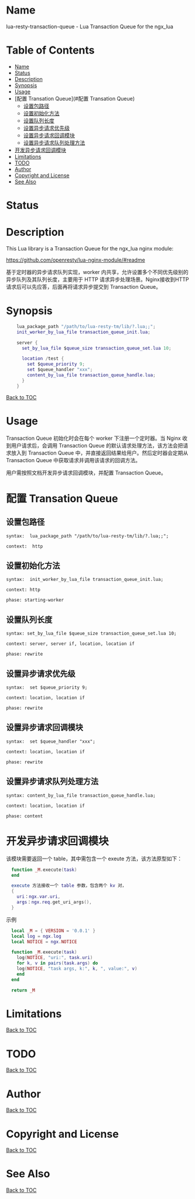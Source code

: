 Name
====

lua-resty-transaction-queue - Lua Transaction Queue for the ngx_lua

Table of Contents
=================

* [Name](#name)
* [Status](#status)
* [Description](#description)
* [Synopsis](#synopsis)
* [Usage](#usage)
* [配置 Transation Queue](#配置 Transation Queue)
    * [设置包路径](#设置包路径)
    * [设置初始化方法](#设置初始化方法)
    * [设置队列长度](#设置队列长度)
    * [设置异步请求优先级](#设置异步请求优先级)
    * [设置异步请求回调模块](#设置异步请求回调模块)
    * [设置异步请求队列处理方法](#设置异步请求队列处理犯法)
* [开发异步请求回调模块](#开发异步请求回调模块)
* [Limitations](#limitations)
* [TODO](#todo)
* [Author](#author)
* [Copyright and License](#copyright-and-license)
* [See Also](#see-also)

Status
======

Description
===========

This Lua library  is a Transaction Queue for the ngx_lua nginx module:

https://github.com/openresty/lua-nginx-module/#readme

基于定时器的异步请求队列实现，worker 内共享，允许设置多个不同优先级别的异步队列及其队列长度，主要用于 HTTP 请求异步处理场景。Nginx接收到HTTP请求后可以先应答，后面再将请求异步提交到 Transaction Queue。

Synopsis
========

```lua
    lua_package_path "/path/to/lua-resty-tm/lib/?.lua;;";
    init_worker_by_lua_file transaction_queue_init.lua;

    server {
      set_by_lua_file $queue_size transaction_queue_set.lua 10;

      location /test {
        set $queue_priority 9;
        set $queue_handler "xxx";
        content_by_lua_file transaction_queue_handle.lua;
      }
    }
```

[Back to TOC](#table-of-contents)

Usage
=====
Transaction Queue 初始化时会在每个 worker 下注册一个定时器。当 Nginx 收到用户请求后，会调用 Transaction Queue 的默认请求处理方法，该方法会把请求放入到  Transaction Queue 中，并直接返回结果给用户。然后定时器会定期从  Transaction Queue 中获取请求并调用该请求的回调方法。

用户需按照文档开发异步请求回调模块，并配置 Transaction Queue。

配置 Transation Queue
=====================

设置包路径
----------

`syntax:  lua_package_path "/path/to/lua-resty-tm/lib/?.lua;;";`

`context:  http`

设置初始化方法
--------------

`syntax:  init_worker_by_lua_file transaction_queue_init.lua;`

`context: http`

`phase: starting-worker`

设置队列长度
------------

`syntax: set_by_lua_file $queue_size transaction_queue_set.lua 10;`

`context: server, server if, location, location if`

`phase: rewrite`

设置异步请求优先级
------------------

`syntax:  set $queue_priority 9;`

`context: location, location if`

`phase: rewrite`

设置异步请求回调模块
--------------------

`syntax:  set $queue_handler "xxx";`

`context: location, location if`

`phase: rewrite`

设置异步请求队列处理方法
------------------------

`syntax: content_by_lua_file transaction_queue_handle.lua;`

`context: location, location if`

`phase: content`

开发异步请求回调模块
====================

该模块需要返回一个 table，其中需包含一个 exeute 方法，该方法原型如下：

```lua
  function _M.execute(task)
  end

  execute 方法接收一个 table 参数，包含两个 kv 对，
  {
    uri：ngx.var.uri,
    args：ngx.req.get_uri_args(),
  }
```

示例

```lua
  local _M = { VERSION = '0.0.1' }
  local log = ngx.log
  local NOTICE = ngx.NOTICE

  function _M.execute(task)
    log(NOTICE, "uri:", task.uri)
    for k, v in pairs(task.args) do
    log(NOTICE, "task args, k:", k, ", value:", v)
    end
  end

  return _M
```

Limitations
===========

[Back to TOC](#table-of-contents)

TODO
====

[Back to TOC](#table-of-contents)

Author
======

[Back to TOC](#table-of-contents)

Copyright and License
=====================

[Back to TOC](#table-of-contents)

See Also
========

[Back to TOC](#table-of-contents)
